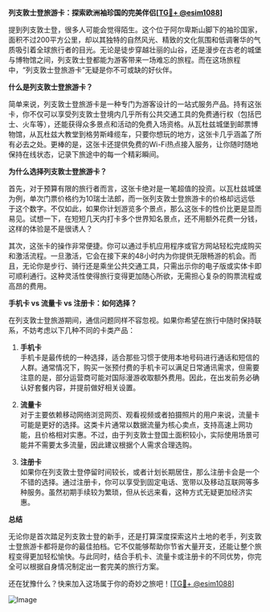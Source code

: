 **列支敦士登旅游卡：探索欧洲袖珍国的完美伴侣[[TG💪+ @esim1088](https://t.me/s/esim1088)]**

提到列支敦士登，很多人可能会觉得陌生。这个位于阿尔卑斯山脚下的袖珍国家，面积不过200平方公里，却以其独特的自然风光、精致的文化氛围和低调奢华的气质吸引着全球旅行者的目光。无论是徒步穿越壮丽的山谷，还是漫步在古老的城堡与博物馆之间，列支敦士登都能为游客带来一场难忘的旅程。而在这场旅程中，“列支敦士登旅游卡”无疑是你不可或缺的好伙伴。

**什么是列支敦士登旅游卡？**

简单来说，列支敦士登旅游卡是一种专门为游客设计的一站式服务产品。持有这张卡，你不仅可以享受列支敦士登境内几乎所有公共交通工具的免费通行权（包括巴士、火车等），还能获得众多景点和活动的免费入场资格。从瓦杜兹城堡到邮票博物馆，从瓦杜兹大教堂到格劳斯峰缆车，只要你想玩的地方，这张卡几乎涵盖了所有必去之处。更棒的是，这张卡还提供免费的Wi-Fi热点接入服务，让你随时随地保持在线状态，记录下旅途中的每一个精彩瞬间。

**为什么选择列支敦士登旅游卡？**

首先，对于预算有限的旅行者而言，这张卡绝对是一笔超值的投资。以瓦杜兹城堡为例，单次门票价格约为10瑞士法郎，而一张列支敦士登旅游卡的价格却远远低于这个数字。不仅如此，如果你计划游览多个景点，那么这张卡的性价比更是显而易见。试想一下，在短短几天内打卡多个世界知名景点，还不用额外花费一分钱，这样的体验是不是很诱人？

其次，这张卡的操作非常便捷。你可以通过手机应用程序或官方网站轻松完成购买和激活流程。一旦激活，它会在接下来的48小时内为你提供无限畅游的机会。而且，无论你是步行、骑行还是乘坐公共交通工具，只需出示你的电子版或实体卡即可顺利通行。这种灵活性使得旅行变得更加随心所欲，无需担心复杂的购票流程或高昂的费用。

**手机卡 vs 流量卡 vs 注册卡：如何选择？**

在列支敦士登旅游期间，通信问题同样不容忽视。如果你希望在旅行中随时保持联系，不妨考虑以下几种不同的卡类产品：

1. **手机卡**  
   手机卡是最传统的一种选择，适合那些习惯于使用本地号码进行通话和短信的人群。通常情况下，购买一张预付费的手机卡可以满足日常通讯需求，但需要注意的是，部分运营商可能对国际漫游收取额外费用。因此，在出发前务必确认好套餐内容，并提前做好相关设置。

2. **流量卡**  
   对于主要依赖移动网络浏览网页、观看视频或者拍摄照片的用户来说，流量卡可能是更好的选择。这类卡片通常以数据流量为核心卖点，支持高速上网功能，且价格相对实惠。不过，由于列支敦士登国土面积较小，实际使用场景可能并不需要太多流量，因此建议根据个人需求合理选购。

3. **注册卡**  
   如果你在列支敦士登停留时间较长，或者计划长期居住，那么注册卡会是一个不错的选择。通过注册卡，你可以享受到固定电话、宽带以及移动互联网等多种服务。虽然初期手续较为繁琐，但从长远来看，这种方式无疑更加经济实惠。

**总结**

无论你是首次踏足列支敦士登的新手，还是打算深度探索这片土地的老手，列支敦士登旅游卡都将是你的最佳拍档。它不仅能够帮助你节省大量开支，还能让整个旅程变得更加轻松愉快。与此同时，结合手机卡、流量卡或注册卡的不同优势，你完全可以根据自身情况制定出一套完美的旅行方案。

还在犹豫什么？快来加入这场属于你的奇妙之旅吧！[[TG💪+ @esim1088](https://t.me/s/esim1088)]  

![Image](https://i.postimg.cc/4NQfJmqS/Snipaste-2025-05-13-00-14-12.png)